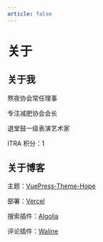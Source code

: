 ```yaml
---
article: false
---
```


# 关于

## 关于我

熬夜协会常任理事

专注减肥协会会长

退堂鼓一级表演艺术家

ITRA 积分：1

## 关于博客

主题：[VuePress-Theme-Hope](https://theme-hope.vuejs.press/zh/)

部署：[Vercel](http://vercel.com/)

搜索插件：[Algolia](https://crawler.algolia.com/admin/crawlers)

评论插件：[Waline](https://waline.js.org/)